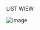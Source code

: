 LIST WIEW

![image](https://github.com/pierNickitka/listwiew/assets/159251088/a8ab336e-7337-47f5-852f-92024fcf7b46)

